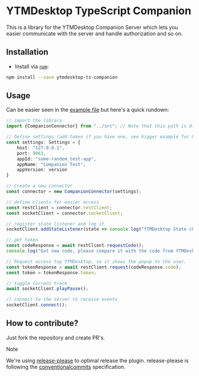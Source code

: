 # YTMDesktop TypeScript Companion

This is a library for the YTMDesktop Companion Server which lets you easier communicate with the server and handle
authorization and so on.

## Installation

- Install via [`npm`](https://www.npmjs.com/):

```bash
npm install --save ytmdesktop-ts-companion
```

## Usage

Can be easier seen in the [example file](https://github.com/XeroxDev/ytmdesktop-ts-companion/blob/main/example/index.ts)
but here's a quick rundown:

```typescript
// import the library
import {CompanionConnector} from "../src"; // Note that this path is different for you

// Define settings (add token if you have one, see bigger example for how this could be done)
const settings: Settings = {
    host: "127.0.0.1",
    port: 9863,
    appId: "some-random_test-app",
    appName: "Companion Test",
    appVersion: version
}

// Create a new connector
const connector = new CompanionConnector(settings);

// define clients for easier access
const restClient = connector.restClient;
const socketClient = connector.socketClient;

// register state listener and log it
socketClient.addStateListener(state => console.log("YTMDesktop State changed: ", state));

// get token
const codeResponse = await restClient.requestCode();
console.log("Got new code, please compare it with the code from YTMDesktop: " + codeResponse.code);

// Request access top YTMDesktop, so it shows the popup to the user.
const tokenResponse = await restClient.request(codeResponse.code);
const token = tokenResponse.token;

// toggle current track
await socketClient.playPause();

// connect to the server to receive events
socketClient.connect();
```

## How to contribute?

Just fork the repository and create PR's.

> [!NOTE]
> We're using [release-please](https://github.com/googleapis/release-please) to optimal release the plugin.
> release-please is following the [conventionalcommits](https://www.conventionalcommits.org) specification.